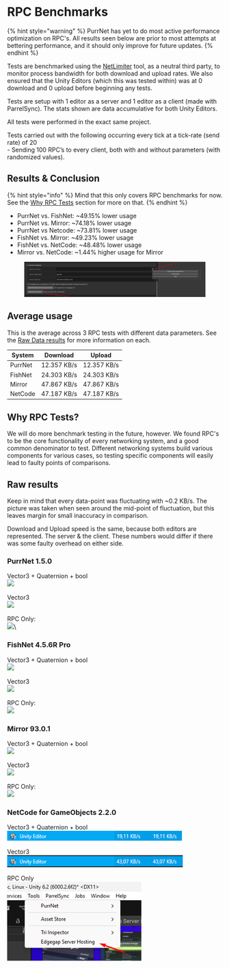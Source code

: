 # RPC Benchmarks

{% hint style="warning" %}
PurrNet has yet to do most active performance optimization on RPC's. All results seen below are prior to most attempts at bettering performance, and it should only improve for future updates.
{% endhint %}

Tests are benchmarked using the [NetLimiter](https://www.netlimiter.com/) tool, as a neutral third party, to monitor process bandwidth for both download and upload rates. We also ensured that the Unity Editors (which this was tested within) was at 0 download and 0 upload before beginning any tests.

Tests are setup with 1 editor as a server and 1 editor as a client (made with ParrelSync). The stats shown are data accumulative for both Unity Editors.

All tests were performed in the exact same project.

Tests carried out with the following occurring every tick at a tick-rate (send rate) of 20\
\- Sending 100 RPC’s to every client, both with and without parameters (with randomized values).

## Results & Conclusion

{% hint style="info" %}
Mind that this only covers RPC benchmarks for now. See the [Why RPC Tests](performance.md#why-rpc-tests) section for more on that.
{% endhint %}

* PurrNet vs. FishNet: \~49.15% lower usage
* PurrNet vs. Mirror: \~74.18% lower usage
* PurrNet vs Netcode: \~73.81% lower usage
* FishNet vs. Mirror: \~49.23% lower usage
* FishNet vs. NetCode: \~48.48% lower usage
* Mirror vs. NetCode: \~1.44% higher usage for Mirror

<figure><img src="../../.gitbook/assets/image (4).png" alt=""><figcaption></figcaption></figure>

## Average usage

This is the average across 3 RPC tests with different data parameters. See the [Raw Data results](performance.md#raw-results) for more information on each.

| System  | Download    | Upload      |
| ------- | ----------- | ----------- |
| PurrNet | 12.357 KB/s | 12.357 KB/s |
| FishNet | 24.303 KB/s | 24.303 KB/s |
| Mirror  | 47.867 KB/s | 47.867 KB/s |
| NetCode | 47.187 KB/s | 47.187 KB/s |

## Why RPC Tests?

We will do more benchmark testing in the future, however. We found RPC's to be the core functionality of every networking system, and a good common denominator to test. Different networking systems build various components for various cases, so testing specific components will easily lead to faulty points of comparisons.

## Raw results

Keep in mind that every data-point was fluctuating with \~0.2 KB/s. The picture was taken when seen around the mid-point of fluctuation, but this leaves margin for small inaccuracy in comparison.

Download and Upload speed is the same, because both editors are represented. The server & the client. These numbers would differ if there was some faulty overhead on either side.

### PurrNet 1.5.0

Vector3 + Quaternion + bool\
![](<../../.gitbook/assets/image (26).png>)

Vector3\
![](<../../.gitbook/assets/image (25).png>)

RPC Only:\
![](<../../.gitbook/assets/image (23).png>)\


### FishNet 4.5.6R Pro

Vector3 + Quaternion + bool\
![](<../../.gitbook/assets/image (19).png>)

Vector3\
![](<../../.gitbook/assets/image (18).png>)

RPC Only:\
![](<../../.gitbook/assets/image (17).png>)

### Mirror 93.0.1

Vector3 + Quaternion + bool\
![](<../../.gitbook/assets/image (16).png>)

Vector3\
![](<../../.gitbook/assets/image (15).png>)

RPC Only:\
![](<../../.gitbook/assets/image (14).png>)

### NetCode for GameObjects 2.2.0

Vector3 + Quaternion + bool\
![](<../../.gitbook/assets/image (2) (1).png>)

Vector3\
![](<../../.gitbook/assets/image (1) (1) (1) (1) (1).png>)

RPC Only\
![](<../../.gitbook/assets/image (2).png>)
